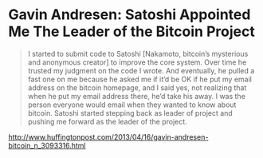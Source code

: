 # Gavin Andresen: Satoshi Appointed Me The Leader of the Bitcoin Project

> I started to submit code to Satoshi [Nakamoto, bitcoin’s mysterious and anonymous creator] to improve the core system. Over time he trusted my judgment on the code I wrote. And eventually, he pulled a fast one on me because he asked me if it’d be OK if he put my email address on the bitcoin homepage, and I said yes, not realizing that when he put my email address there, he’d take his away. I was the person everyone would email when they wanted to know about bitcoin. Satoshi started stepping back as leader of project and pushing me forward as the leader of the project.

http://www.huffingtonpost.com/2013/04/16/gavin-andresen-bitcoin_n_3093316.html
